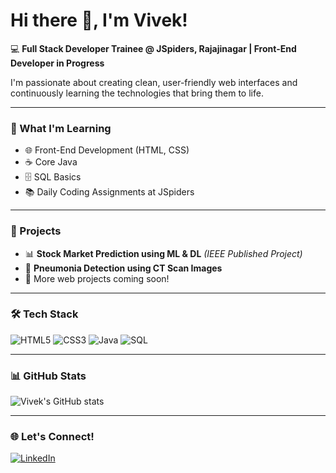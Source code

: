 # Hi there 👋, I'm Vivek!

💻 **Full Stack Developer Trainee @ JSpiders, Rajajinagar | Front-End Developer in Progress**

I'm passionate about creating clean, user-friendly web interfaces and continuously learning the technologies that bring them to life.

---

### 🚀 What I'm Learning
- 🌐 Front-End Development (HTML, CSS)
- ☕ Core Java
- 🗄️ SQL Basics
- 📚 Daily Coding Assignments at JSpiders

---

### 🧩 Projects
- 📊 **Stock Market Prediction using ML & DL** *(IEEE Published Project)*
- 🧠 **Pneumonia Detection using CT Scan Images**
- 🌱 More web projects coming soon!

---

### 🛠️ Tech Stack
![HTML5](https://img.shields.io/badge/HTML5-E34F26?style=for-the-badge&logo=html5&logoColor=white)
![CSS3](https://img.shields.io/badge/CSS3-1572B6?style=for-the-badge&logo=css3&logoColor=white)
![Java](https://img.shields.io/badge/Java-ED8B00?style=for-the-badge&logo=java&logoColor=white)
![SQL](https://img.shields.io/badge/SQL-4479A1?style=for-the-badge&logo=mysql&logoColor=white)

---

### 📊 GitHub Stats
![Vivek's GitHub stats](https://github-readme-stats.vercel.app/api?username=V1v3kx&show_icons=true&theme=tokyonight)

---

### 🌐 Let's Connect!
[![LinkedIn](https://img.shields.io/badge/LinkedIn-blue?style=for-the-badge&logo=linkedin)](https://www.linkedin.com/in/your-linkedin-username)
